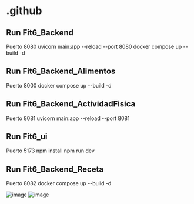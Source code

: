 # .github


## Run Fit6_Backend
Puerto 8080
uvicorn main:app --reload --port 8080
docker compose up --build -d

## Run Fit6_Backend_Alimentos
Puerto 8000
docker compose up --build -d

## Run Fit6_Backend_ActividadFisica
Puerto 8081
uvicorn main:app --reload --port 8081

## Run Fit6_ui
Puerto 5173
npm install
npm run dev

## Run Fit6_Backend_Receta
Puerto 8082
docker compose up --build -d

![image](https://github.com/user-attachments/assets/bf35af04-f266-4f92-a8a1-4f99bd66d6a4)
![image](https://github.com/user-attachments/assets/160a0ab4-69fa-49c6-bacb-f9c4116e868c)


